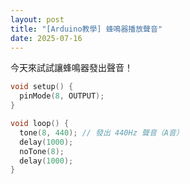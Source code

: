 ```yaml
---
layout: post
title: "[Arduino教學] 蜂鳴器播放聲音"
date: 2025-07-16
---
```


今天來試試讓蜂鳴器發出聲音！

```cpp
void setup() {
  pinMode(8, OUTPUT);
}

void loop() {
  tone(8, 440); // 發出 440Hz 聲音（A音）
  delay(1000);
  noTone(8);
  delay(1000);
}
```
